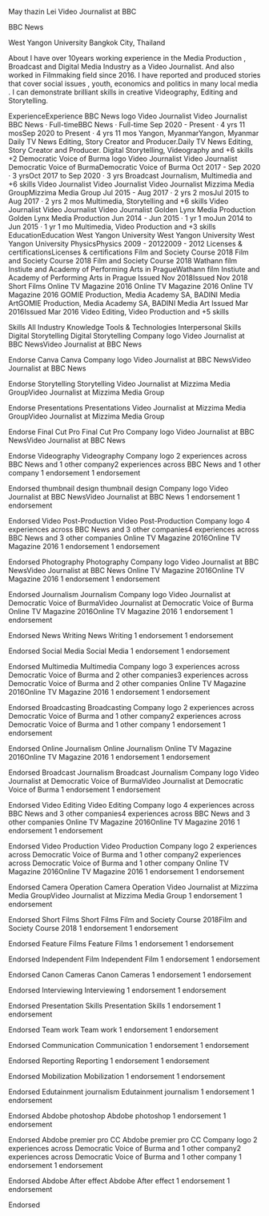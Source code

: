 May thazin Lei
Video Journalist at BBC

BBC News

West Yangon University
Bangkok City, Thailand 

About
I have over 10years working experience in the Media Production , Broadcast and Digital Media Industry as a Video Journalist. And also worked in Filmmaking field since 2016. I have reported and produced stories that cover social issues , youth, economics and politics in many local media . I can demonstrate brilliant skills in creative Videography, Editing and Storytelling.

ExperienceExperience
BBC News logo
Video Journalist
Video Journalist
BBC News · Full-timeBBC News · Full-time
Sep 2020 - Present · 4 yrs 11 mosSep 2020 to Present · 4 yrs 11 mos
Yangon, MyanmarYangon, Myanmar
Daily TV News Editing, Story Creator and Producer.Daily TV News Editing, Story Creator and Producer.
Digital Storytelling, Videography and +6 skills
+2
Democratic Voice of Burma logo
Video Journalist
Video Journalist
Democratic Voice of BurmaDemocratic Voice of Burma
Oct 2017 - Sep 2020 · 3 yrsOct 2017 to Sep 2020 · 3 yrs
Broadcast Journalism, Multimedia and +6 skills
Video Journalist
Video Journalist
Video Journalist
Mizzima Media GroupMizzima Media Group
Jul 2015 - Aug 2017 · 2 yrs 2 mosJul 2015 to Aug 2017 · 2 yrs 2 mos
Multimedia, Storytelling and +6 skills
Video Journalist
Video Journalist
Video Journalist
Golden Lynx Media Production Golden Lynx Media Production 
Jun 2014 - Jun 2015 · 1 yr 1 moJun 2014 to Jun 2015 · 1 yr 1 mo
Multimedia, Video Production and +3 skills
EducationEducation
West Yangon University
West Yangon University
West Yangon University
PhysicsPhysics
2009 - 20122009 - 2012
Licenses & certificationsLicenses & certifications
Film and Society Course 2018
Film and Society Course 2018
Film and Society Course 2018
Wathann film Instiute and Academy of Performing Arts in PragueWathann film Instiute and Academy of Performing Arts in Prague
Issued Nov 2018Issued Nov 2018
Short Films
Online TV Magazine 2016
Online TV Magazine 2016
Online TV Magazine 2016
GOMIE Production, Media Academy SA, BADINI Media ArtGOMIE Production, Media Academy SA, BADINI Media Art
Issued Mar 2016Issued Mar 2016
Video Editing, Video Production and +5 skills

Skills
All
Industry Knowledge
Tools & Technologies
Interpersonal Skills
Digital Storytelling
Digital Storytelling
Company logo
Video Journalist at BBC NewsVideo Journalist at BBC News

Endorse
Canva
Canva
Company logo
Video Journalist at BBC NewsVideo Journalist at BBC News

Endorse
Storytelling
Storytelling
Video Journalist at Mizzima Media GroupVideo Journalist at Mizzima Media Group

Endorse
Presentations
Presentations
Video Journalist at Mizzima Media GroupVideo Journalist at Mizzima Media Group

Endorse
Final Cut Pro
Final Cut Pro
Company logo
Video Journalist at BBC NewsVideo Journalist at BBC News

Endorse
Videography
Videography
Company logo
2 experiences across BBC News and 1 other company2 experiences across BBC News and 1 other company
1 endorsement
1 endorsement

Endorsed
thumbnail design
thumbnail design
Company logo
Video Journalist at BBC NewsVideo Journalist at BBC News
1 endorsement
1 endorsement

Endorsed
Video Post-Production
Video Post-Production
Company logo
4 experiences across BBC News and 3 other companies4 experiences across BBC News and 3 other companies
Online TV Magazine 2016Online TV Magazine 2016
1 endorsement
1 endorsement

Endorsed
Photography
Photography
Company logo
Video Journalist at BBC NewsVideo Journalist at BBC News
Online TV Magazine 2016Online TV Magazine 2016
1 endorsement
1 endorsement

Endorsed
Journalism
Journalism
Company logo
Video Journalist at Democratic Voice of BurmaVideo Journalist at Democratic Voice of Burma
Online TV Magazine 2016Online TV Magazine 2016
1 endorsement
1 endorsement

Endorsed
News Writing
News Writing
1 endorsement
1 endorsement

Endorsed
Social Media
Social Media
1 endorsement
1 endorsement

Endorsed
Multimedia
Multimedia
Company logo
3 experiences across Democratic Voice of Burma and 2 other companies3 experiences across Democratic Voice of Burma and 2 other companies
Online TV Magazine 2016Online TV Magazine 2016
1 endorsement
1 endorsement

Endorsed
Broadcasting
Broadcasting
Company logo
2 experiences across Democratic Voice of Burma and 1 other company2 experiences across Democratic Voice of Burma and 1 other company
1 endorsement
1 endorsement

Endorsed
Online Journalism
Online Journalism
Online TV Magazine 2016Online TV Magazine 2016
1 endorsement
1 endorsement

Endorsed
Broadcast Journalism
Broadcast Journalism
Company logo
Video Journalist at Democratic Voice of BurmaVideo Journalist at Democratic Voice of Burma
1 endorsement
1 endorsement

Endorsed
Video Editing
Video Editing
Company logo
4 experiences across BBC News and 3 other companies4 experiences across BBC News and 3 other companies
Online TV Magazine 2016Online TV Magazine 2016
1 endorsement
1 endorsement

Endorsed
Video Production
Video Production
Company logo
2 experiences across Democratic Voice of Burma and 1 other company2 experiences across Democratic Voice of Burma and 1 other company
Online TV Magazine 2016Online TV Magazine 2016
1 endorsement
1 endorsement

Endorsed
Camera Operation
Camera Operation
Video Journalist at Mizzima Media GroupVideo Journalist at Mizzima Media Group
1 endorsement
1 endorsement

Endorsed
Short Films
Short Films
Film and Society Course 2018Film and Society Course 2018
1 endorsement
1 endorsement

Endorsed
Feature Films
Feature Films
1 endorsement
1 endorsement

Endorsed
Independent Film
Independent Film
1 endorsement
1 endorsement

Endorsed
Canon Cameras
Canon Cameras
1 endorsement
1 endorsement

Endorsed
Interviewing
Interviewing
1 endorsement
1 endorsement

Endorsed
Presentation Skills
Presentation Skills
1 endorsement
1 endorsement

Endorsed
Team work 
Team work 
1 endorsement
1 endorsement

Endorsed
Communication
Communication
1 endorsement
1 endorsement

Endorsed
Reporting
Reporting
1 endorsement
1 endorsement

Endorsed
Mobilization
Mobilization
1 endorsement
1 endorsement

Endorsed
Edutainment journalism
Edutainment journalism
1 endorsement
1 endorsement

Endorsed
Abdobe photoshop
Abdobe photoshop
1 endorsement
1 endorsement

Endorsed
Abdobe premier pro CC
Abdobe premier pro CC
Company logo
2 experiences across Democratic Voice of Burma and 1 other company2 experiences across Democratic Voice of Burma and 1 other company
1 endorsement
1 endorsement

Endorsed
Abdobe After effect
Abdobe After effect
1 endorsement
1 endorsement

Endorsed
